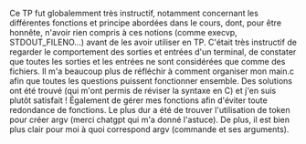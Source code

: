 Ce TP  fut globalemment très instructif, notamment concernant les différentes fonctions et principe abordées dans le cours, dont, pour être honnête, n'avoir rien compris à ces notions (comme execvp, STDOUT_FILENO...) avant de les avoir utiliser en TP.
C'était très instructif de regarder le comportement des sorties et entrées d'un terminal, de constater que toutes les sorties et les entrées ne sont considérées que comme des fichiers. 
Il m'a beaucoup plus de réfléchir à comment organiser mon main.c afin que toutes les questions puissent fonctionner ensemble. Des solutions ont été trouvé (qui m'ont permis de réviser la syntaxe en C) et j'en suis plutôt satisfait ! 
Également de gérer mes fonctions afin d'éviter toute redondance de fonctions.
Le plus dur a été de trouver l'utilisation de token pour créer argv (merci chatgpt qui m'a donné l'astuce). De plus, il est bien plus clair pour moi à quoi correspond argv (commande et ses arguments).
